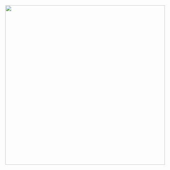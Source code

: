 <img src="https://user-images.githubusercontent.com/36276403/89236128-6fa65980-d5f8-11ea-8986-331bf0a11007.png" height="500px">
